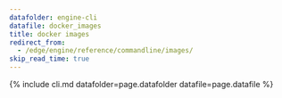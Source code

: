 ```yaml
---
datafolder: engine-cli
datafile: docker_images
title: docker images
redirect_from:
  - /edge/engine/reference/commandline/images/
skip_read_time: true
---
```

<!--
This page is automatically generated from Docker's source code. If you want to
suggest a change to the text that appears here, open a ticket or pull request
in the source repository on GitHub:

https://github.com/docker/cli
-->
{% include cli.md datafolder=page.datafolder datafile=page.datafile %}
